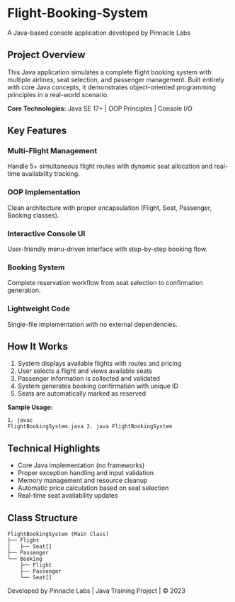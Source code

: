 # Flight-Booking-System
 <p>A Java-based console application developed by Pinnacle Labs</p>
    </header>

   <section>
        <h2>Project Overview</h2>
        <p>This Java application simulates a complete flight booking system with multiple airlines, seat selection, and passenger management. Built entirely with core Java concepts, it demonstrates object-oriented programming principles in a real-world scenario.</p>
  
  <strong>Core Technologies:</strong> Java SE 17+ | OOP Principles | Console I/O
   
  </section>

  <section>
        <h2>Key Features</h2>
            <h3>Multi-Flight Management</h3>
                <p>Handle 5+ simultaneous flight routes with dynamic seat allocation and real-time availability tracking.</p>
           
  <h3>OOP Implementation</h3>
          <p>Clean architecture with proper encapsulation (Flight, Seat, Passenger, Booking classes).</p>
            
   <h3>Interactive Console UI</h3>
                <p>User-friendly menu-driven interface with step-by-step booking flow.</p>
           
  <h3>Booking System</h3>
        <p>Complete reservation workflow from seat selection to confirmation generation.</p>
            
           
  <h3>Lightweight Code</h3>
  <p>Single-file implementation with no external dependencies.</p>
    </section>

  <section>
        <h2>How It Works</h2>
        <ol>
            <li>System displays available flights with routes and pricing</li>
            <li>User selects a flight and views available seats</li>
            <li>Passenger information is collected and validated</li>
            <li>System generates booking confirmation with unique ID</li>
            <li>Seats are automatically marked as reserved</li>
        </ol>
        
  <strong>Sample Usage:</strong>
           <pre><code>1. javac FlightBookingSystem.java
        2. java FlightBookingSystem</code></pre>
      
  </section>

  <section>
        <h2>Technical Highlights</h2>
        <ul>
            <li>Core Java implementation (no frameworks)</li>
            <li>Proper exception handling and input validation</li>
            <li>Memory management and resource cleanup</li>
            <li>Automatic price calculation based on seat selection</li>
            <li>Real-time seat availability updates</li>
        </ul>
    </section>

  <section>
        <h2>Class Structure</h2>
        <pre><code>FlightBookingSystem (Main Class)
├── Flight
│   ├── Seat[]
├── Passenger
└── Booking
    ├── Flight
    ├── Passenger
    └── Seat[]</code></pre>
    </section>

  <footer>
        <p>Developed by Pinnacle Labs | Java Training Project | © 2023</p>
    </footer>
</body>
</html>
